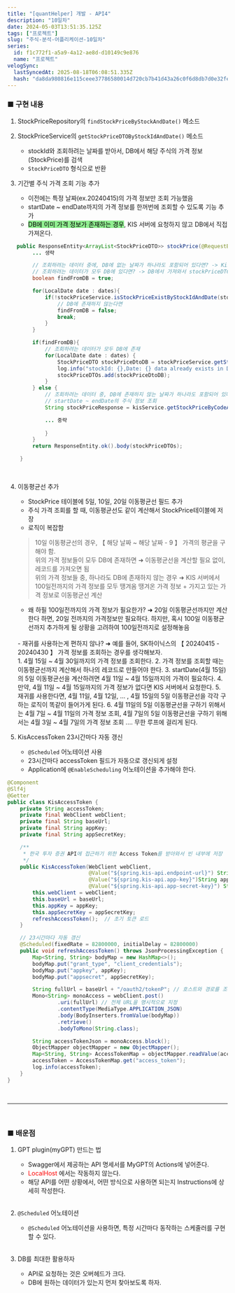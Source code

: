 ```yaml
---
title: "[quantHelper] 개발 - API4"
description: "10일차"
date: 2024-05-03T13:51:35.125Z
tags: ["프로젝트"]
slug: "주식-분석-어플리케이션-10일차"
series:
  id: f1c772f1-a5a9-4a12-ae8d-d10149c9e876
  name: "프로젝트"
velogSync:
  lastSyncedAt: 2025-08-18T06:08:51.335Z
  hash: "da8da980816e115ceee37786580014d720cb7b41d43a26c0f6d8db7d0e32fe75"
---
```


### ■ 구현 내용

1. StockPriceRepository의 ```findStockPriceByStockAndDate()``` 메소드
2. StockPriceService의 ```getStockPriceDTOByStockIdAndDate()``` 메소드
   - stockId와 조회하려는 날짜를 받아서, DB에서 해당 주식의 가격 정보(StockPrice)를 검색
   - ```StockPriceDTO``` 형식으로 반환



3. 기간별 주식 가격 조회 기능 추가
   - 이전에는 특정 날짜(ex.20240415)의 가격 정보만 조회 가능했음
   - startDate ~ endDate까지의 가격 정보를 한꺼번에 조회할 수 있도록 기능 추가
   - <span style = "background-color: lightgreen; color:black">DB에 이미 가격 정보가 존재하는 경우</span>, KIS 서버에 요청하지 않고 DB에서 직접 가져온다.
   
``` java
   public ResponseEntity<ArrayList<StockPriceDTO>> stockPrice(@RequestBody GetStockPriceRequest request) throws JsonProcessingException {
        ... 생략

        // 조회하려는 데이터 중에, DB에 없는 날짜가 하나라도 포함되어 있다면? -> Kis 서버에 새로 요첨
        // 조회하려는 데이터가 모두 DB에 있다면? -> DB에서 가져와서 stockPriceDTOs에 넣어줌
        boolean findFromDB = true;

        for(LocalDate date : dates){
            if(!stockPriceService.isStockPriceExistByStockIdAndDate(stockId, date)){
                // DB에 존재하지 않는다면
                findFromDB = false;
                break;
            }
        }

        if(findFromDB){
            // 조회하려는 데이터가 모두 DB에 존재
            for(LocalDate date : dates) {
                StockPriceDTO stockPriceDtoDB = stockPriceService.getStockPriceDTOByStockIdAndDate(stockId, date);
                log.info("stockId: {},Date: {} data already exists in DB. Got Data From DB", stockId, date);
                stockPriceDTOs.add(stockPriceDtoDB);
            }
        } else {
            // 조회하려는 데이터 중, DB에 존재하지 않는 날짜가 하나라도 포함되어 있다면
            // startDate ~ endDate의 주식 정보 조회
            String stockPriceResponse = kisService.getStockPriceByCodeAndDate(stockCode, request.getStartDate(), request.getEndDate()).block();

            ... 중략
            
            }
        }
        return ResponseEntity.ok().body(stockPriceDTOs);

    }
```

<br>

4. 이동평균선 추가
   - StockPrice 테이블에 5일, 10일, 20일 이동평균선 필드 추가
   - 주식 가격 조회를 할 때, 이동평균선도 같이 계산해서 StockPrice테이블에 저장
   - 로직이 복잡함
   >  10일 이동평균선의 경우, 【 해당 날짜 ~ 해당 날짜 - 9 】 가격의 평균을 구해야 함.
   <br>위의 가격 정보들이 모두 DB에 존재하면
   ➜ 이동평균선을 계산할 필요 없이, 레코드를 가져오면 됨
   <br>위의 가격 정보들 중, 하나라도 DB에 존재하지 않는 경우
   ➜ KIS 서버에서 100일전까지의 가격 정보를 모두 땡겨옴
   땡겨온 가격 정보 + 가지고 있는 가격 정보로 이동평균선 계산
   - 왜 하필 100일전까지의 가격 정보가 필요한가?
   ➜ 20일 이동평균선까지만 계산한다 하면, 20일 전까지의 가격정보만 필요하다. 하지만, 혹시 100일 이동평균선까지 추가하게 될 상황을 고려하여 100일전까지로 설정해놓음
   <br>
   - 재귀를 사용하는게 편하지 않나?
   ➜ 예를 들어, SK하이닉스의 【 20240415 - 20240430 】 가격 정보를 조회하는 경우를 생각해보자.
   <br>
   1. 4월 15일 ~ 4월 30일까지의 가격 정보를 조회한다.
   2. 가격 정보를 조회할 때는 이동평균선까지 계산해서 하나의 레코드로 만들어야 한다.
   3. startDate(4월 15일)의 5일 이동평균선을 계산하려면 4월 11일 ~ 4월 15일까지의 가격이 필요하다.
   4. 만약, 4월 11일 ~ 4월 15일까지의 가격 정보가 없다면 KIS 서버에서 요청한다.
   5. 재귀를 사용한다면, 4월 11일, 4월 12일, ... , 4월 15일의 5일 이동평균선을 각각 구하는 로직이 똑같이 들어가게 된다.
   6. 4월 11일의 5일 이동평균선을 구하기 위해서는 4월 7일 ~ 4월 11일의 가격 정보 조회,
   4월 7일의 5일 이동평균선을 구하기 위해서는 4월 3일 ~ 4월 7일의 가격 정보 조회 ....
   무한 루프에 걸리게 된다.
   <br>
   
5. KisAccessToken 23시간마다 자동 갱신
   - ```@Scheduled``` 어노테이션 사용
   - 23시간마다 accessToken 필드가 자동으로 갱신되게 설정
   - Application에 ```@EnableScheduling``` 어노테이션을 추가해야 한다.
```java
@Component
@Slf4j
@Getter
public class KisAccessToken {
    private String accessToken;
    private final WebClient webClient;
    private final String baseUrl;
    private final String appKey;
    private final String appSecretKey;

    /**
     * 한국 투자 증권 API에 접근하기 위한 Access Token를 받아와서 빈 내부에 저장
     */
    public KisAccessToken(WebClient webClient,
                          @Value("${spring.kis-api.endpoint-url}") String baseUrl,
                          @Value("${spring.kis-api.app-key}")String appKey,
                          @Value("${spring.kis-api.app-secret-key}") String appSecretKey) throws JsonProcessingException {
        this.webClient = webClient;
        this.baseUrl = baseUrl;
        this.appKey = appKey;
        this.appSecretKey = appSecretKey;
        refreshAccessToken();  // 초기 토큰 로드
    }

    // 23시간마다 자동 갱신
    @Scheduled(fixedRate = 82800000, initialDelay = 82800000)
    public void refreshAccessToken() throws JsonProcessingException {
        Map<String, String> bodyMap = new HashMap<>();
        bodyMap.put("grant_type", "client_credentials");
        bodyMap.put("appkey", appKey);
        bodyMap.put("appsecret", appSecretKey);

        String fullUrl = baseUrl + "/oauth2/tokenP"; // 호스트와 경로를 조합
        Mono<String> monoAccess = webClient.post()
                .uri(fullUrl) // 전체 URL을 명시적으로 지정
                .contentType(MediaType.APPLICATION_JSON)
                .body(BodyInserters.fromValue(bodyMap))
                .retrieve()
                .bodyToMono(String.class);

        String accessTokenJson = monoAccess.block();
        ObjectMapper objectMapper = new ObjectMapper();
        Map<String, String> AccessTokenMap = objectMapper.readValue(accessTokenJson, Map.class);
        accessToken = AccessTokenMap.get("access_token");
        log.info(accessToken);
    }
}
```


<br>

---

<br>

### ■ 배운점



1. GPT plugin(myGPT) 만드는 법
   - Swagger에서 제공하는 API 명세서를 MyGPT의 Actions에 넣어준다.
   - <span style = "color:red">LocalHost</span> 에서는 작동하지 않는다.
   - 해당 API를 어떤 상황에서, 어떤 방식으로 사용하면 되는지 Instructions에 상세히 작성한다.
   <br>
   
2. ```@Scheduled``` 어노테이션
   - ```@Scheduled``` 어노테이션을 사용하면, 특정 시간마다 동작하는 스케줄러를 구현할 수 있다.
   <br>
3. DB를 최대한 활용하자
   - API로 요청하는 것은 오버헤드가 크다.
   - DB에 원하는 데이터가 있는지 먼저 찾아보도록 하자.







